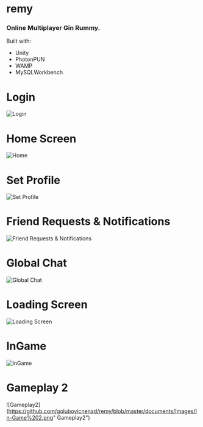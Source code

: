 # remy

### Online Multiplayer Gin Rummy. 

Built with: 
* Unity 
* PhotonPUN
* WAMP
* MySQLWorkbench 

# Login
![Login](https://github.com/golubovicnenad/remy/blob/master/documents/Images/Login.png "Login")

# Home Screen
![Home](https://github.com/golubovicnenad/remy/blob/master/documents/Images/Home.png "Home")

# Set Profile
![Set Profile](https://github.com/golubovicnenad/remy/blob/master/documents/Images/Set%20Profile.png "Set Profile")

# Friend Requests & Notifications
![Friend Requests & Notifications](https://github.com/golubovicnenad/remy/blob/master/documents/Images/Notifications%20%26%20Friends%20Requests.png "Friend Requests & Notifications")

# Global Chat
![Global Chat](https://github.com/golubovicnenad/remy/blob/master/documents/Images/Global%20Chat.png "Global Chat")

# Loading Screen
![Loading Screen](https://github.com/golubovicnenad/remy/blob/master/documents/Images/Loading%20Screen.png "Loading Screen")

# InGame
![InGame](https://github.com/golubovicnenad/remy/blob/master/documents/Images/In-Game.png "InGame")

# Gameplay 2
![Gameplay2](https://github.com/golubovicnenad/remy/blob/master/documents/Images/In-Game%202.png" Gameplay2")


